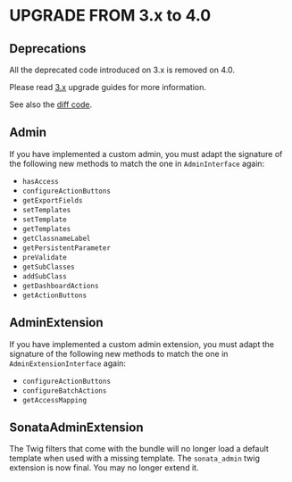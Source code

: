 UPGRADE FROM 3.x to 4.0
=======================

## Deprecations

All the deprecated code introduced on 3.x is removed on 4.0.

Please read [3.x](https://github.com/sonata-project/SonataAdminBundle/tree/3.x) upgrade guides for more information.

See also the [diff code](https://github.com/sonata-project/SonataAdminBundle/compare/3.x...4.0.0).

## Admin
If you have implemented a custom admin, you must adapt the signature of the following new methods to match the one in `AdminInterface` again:
 * `hasAccess`
 * `configureActionButtons`
 * `getExportFields`
 * `setTemplates`
 * `setTemplate`
 * `getTemplates`
 * `getClassnameLabel`
 * `getPersistentParameter`
 * `preValidate`
 * `getSubClasses`
 * `addSubClass`
 * `getDashboardActions`
 * `getActionButtons`

## AdminExtension
If you have implemented a custom admin extension, you must adapt the signature of the following new methods to match the one in `AdminExtensionInterface` again:
 * `configureActionButtons`
 * `configureBatchActions`
 * `getAccessMapping`

## SonataAdminExtension
The Twig filters that come with the bundle will no longer load a default template when used with a missing template.
The `sonata_admin` twig extension is now final. You may no longer extend it.
